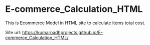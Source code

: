 # E-commerce_Calculation_HTML

This is Ecommerce Model in HTML site to calculate items total cost.

Site url: https://kumarnadhprojects.github.io/E-commerce_Calculation_HTML/
